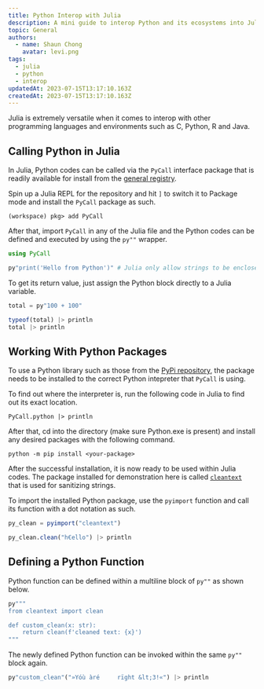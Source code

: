 ```yaml
---
title: Python Interop with Julia
description: A mini guide to interop Python and its ecosystems into Julia
topic: General
authors:
  - name: Shaun Chong
    avatar: levi.png
tags:
  - julia
  - python
  - interop
updatedAt: 2023-07-15T13:17:10.163Z
createdAt: 2023-07-15T13:17:10.163Z
---
```


Julia is extremely versatile when it comes to interop with other programming languages and environments such as C, Python, R and Java.


## Calling Python in Julia

In Julia, Python codes can be called via the `PyCall` interface package that is readily available for install from the [general registry](https://github.com/JuliaRegistries/General).

Spin up a Julia REPL for the repository and hit `]` to switch it to Package mode and install the `PyCall` package as such.

```
(workspace) pkg> add PyCall
```

After that, import `PyCall` in any of the Julia file and the Python codes can be defined and executed by using the `py""` wrapper.

```julia
using PyCall

py"print('Hello from Python')" # Julia only allow strings to be enclosed with double quotes
```

To get its return value, just assign the Python block directly to a Julia variable.

```julia
total = py"100 + 100"

typeof(total) |> println
total |> println
```

## Working With Python Packages

To use a Python library such as those from the [PyPi repository](https://pypi.org/), the package needs to be installed to the correct Python intepreter that `PyCall` is using.

To find out where the interpreter is, run the following code in Julia to find out its exact location.

```
PyCall.python |> println
```

After that, cd into the directory (make sure Python.exe is present) and install any desired packages with the following command.

```
python -m pip install <your-package>
```

After the successful installation, it is now ready to be used within Julia codes. The package installed for demonstration here is called [`cleantext`](https://pypi.org/project/clean-text/) that is used for sanitizing strings.

To import the installed Python package, use the `pyimport` function and call its function with a dot notation as such.

```julia
py_clean = pyimport("cleantext")

py_clean.clean("h€ello") |> println
```

## Defining a Python Function

Python function can be defined within a multiline block of `py""` as shown below.

```julia
py"""
from cleantext import clean

def custom_clean(x: str):
    return clean(f'cleaned text: {x}')
"""
```

The newly defined Python function can be invoked within the same `py""` block again.

```julia
py"custom_clean"("»Yóù àré     rïght &lt;3!«") |> println
```
